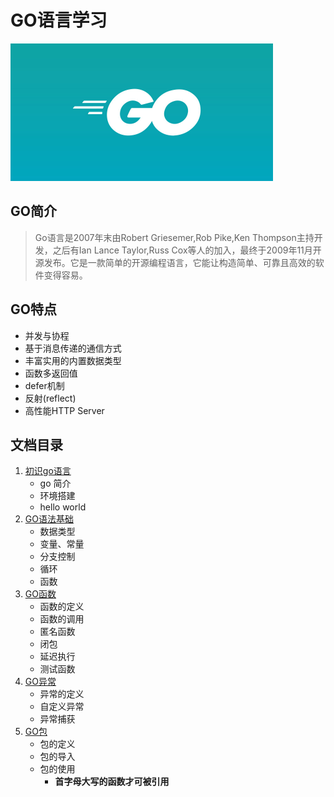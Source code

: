 # GO语言学习
<img src="/doc/go_核心编程/assets/golang.jpg" alt="golang" style="zoom:50%;" />


## GO简介
> Go语言是2007年末由Robert Griesemer,Rob Pike,Ken Thompson主持开发，之后有Ian Lance Taylor,Russ Cox等人的加入，最终于2009年11月开源发布。它是一款简单的开源编程语言，它能让构造简单、可靠且高效的软件变得容易。

## GO特点
- 并发与协程
- 基于消息传递的通信方式
- 丰富实用的内置数据类型
- 函数多返回值
- defer机制
- 反射(reflect)
- 高性能HTTP Server


## 文档目录
1. [初识go语言](/doc/go_核心编程/认识GO.md)
    - go 简介
    - 环境搭建
    - hello world
2. [GO语法基础](/doc/go_核心编程/GO基础语法.md)
    - 数据类型
    - 变量、常量
    - 分支控制
    - 循环
    - 函数
3. [GO函数](/doc/go_核心编程/GO函数.md)
    - 函数的定义
    - 函数的调用
    - 匿名函数
    - 闭包
    - 延迟执行
    - 测试函数
4. [GO异常](/doc/go_核心编程/GO异常.md)
    - 异常的定义
    - 自定义异常
    - 异常捕获
5. [GO包](/doc/go_核心编程/GO包.md)
    - 包的定义
    - 包的导入
    - 包的使用
        - **首字母大写的函数才可被引用**